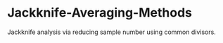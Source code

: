 # Jackknife-Averaging-Methods

Jackknife analysis via reducing sample number using common divisors.
